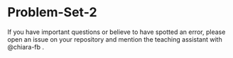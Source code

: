 # Problem-Set-2

If you have important questions or believe to have spotted an error, please open an issue on your repository and mention the teaching assistant with @chiara-fb .
